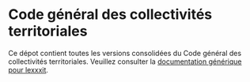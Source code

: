 # Code général des collectivités territoriales

Ce dépot contient toutes les versions consolidées du Code général des collectivités territoriales. Veuillez consulter la [documentation générique pour lexxxit](https://github.com/lexxxit/documentation).
